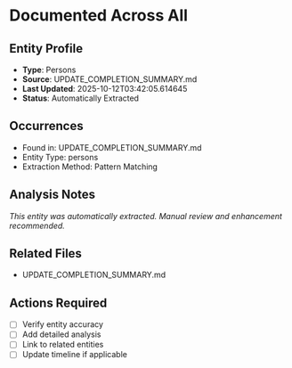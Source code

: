 # Documented Across All

## Entity Profile
- **Type**: Persons
- **Source**: UPDATE_COMPLETION_SUMMARY.md
- **Last Updated**: 2025-10-12T03:42:05.614645
- **Status**: Automatically Extracted

## Occurrences
- Found in: UPDATE_COMPLETION_SUMMARY.md
- Entity Type: persons
- Extraction Method: Pattern Matching

## Analysis Notes
*This entity was automatically extracted. Manual review and enhancement recommended.*

## Related Files
- UPDATE_COMPLETION_SUMMARY.md

## Actions Required
- [ ] Verify entity accuracy
- [ ] Add detailed analysis
- [ ] Link to related entities
- [ ] Update timeline if applicable
